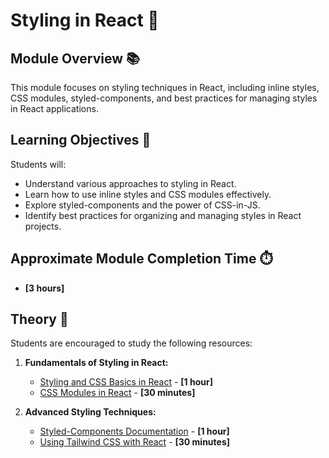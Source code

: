 # Styling in React 🎨

## Module Overview 📚

This module focuses on styling techniques in React, including inline styles, CSS modules, styled-components, and best practices for managing styles in React applications.

## Learning Objectives 🎯

Students will:

- Understand various approaches to styling in React.
- Learn how to use inline styles and CSS modules effectively.
- Explore styled-components and the power of CSS-in-JS.
- Identify best practices for organizing and managing styles in React projects.

## Approximate Module Completion Time ⏱️

- **[3 hours]**

## Theory 📖

Students are encouraged to study the following resources:

1. **Fundamentals of Styling in React:**
   - [Styling and CSS Basics in React](https://reactjs.org/docs/faq-styling.html) - **[1 hour]**
   - [CSS Modules in React](https://css-tricks.com/css-modules-part-1-need/) - **[30 minutes]**

2. **Advanced Styling Techniques:**
   - [Styled-Components Documentation](https://styled-components.com/docs/basics#getting-started) - **[1 hour]**
   - [Using Tailwind CSS with React](https://tailwindcss.com/docs/installation) - **[30 minutes]**
